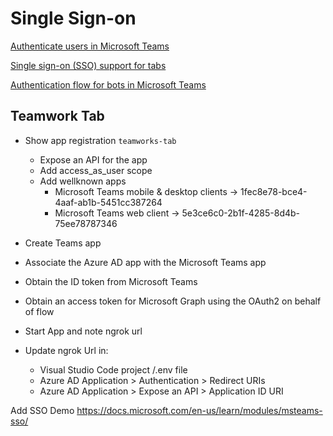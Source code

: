 # Single Sign-on

[Authenticate users in Microsoft Teams](https://docs.microsoft.com/en-us/microsoftteams/platform/concepts/authentication/authentication)

[Single sign-on (SSO) support for tabs](https://docs.microsoft.com/en-us/microsoftteams/platform/tabs/how-to/authentication/auth-aad-sso)

[Authentication flow for bots in Microsoft Teams](https://docs.microsoft.com/en-us/microsoftteams/platform/bots/how-to/authentication/auth-flow-bot)

## Teamwork Tab

- Show app registration `teamworks-tab`
  - Expose an API for the app
  - Add access_as_user scope
  - Add wellknown apps
    - Microsoft Teams mobile & desktop clients -> 1fec8e78-bce4-4aaf-ab1b-5451cc387264
    - Microsoft Teams web client -> 5e3ce6c0-2b1f-4285-8d4b-75ee78787346
- Create Teams app
- Associate the Azure AD app with the Microsoft Teams app
- Obtain the ID token from Microsoft Teams
- Obtain an access token for Microsoft Graph using the OAuth2 on behalf of flow

- Start App and note ngrok url
- Update ngrok Url in:
    - Visual Studio Code project /.env file
    - Azure AD Application > Authentication > Redirect URIs
    - Azure AD Application > Expose an API > Application ID URI

Add SSO Demo https://docs.microsoft.com/en-us/learn/modules/msteams-sso/